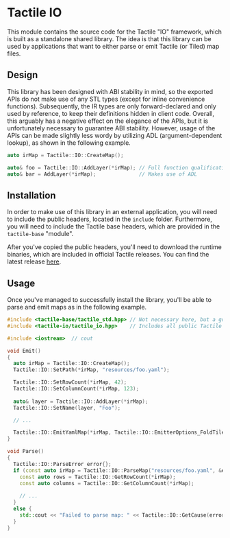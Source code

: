 # Tactile IO

This module contains the source code for the Tactile "IO" framework, which is built as a standalone
shared library. The idea is that this library can be used by applications that want to either parse
or emit Tactile (or Tiled) map files.

## Design

This library has been designed with ABI stability in mind, so the exported APIs do not make use of
any STL types (except for inline convenience functions). Subsequently, the IR types are only
forward-declared and only used by reference, to keep their definitions hidden in client code.
Overall, this arguably has a negative effect on the elegance of the APIs, but it is unfortunately
necessary to guarantee ABI stability. However, usage of the APIs can be made slightly less wordy by utilizing ADL (argument-dependent
lookup), as shown in the following example.

```C++
auto irMap = Tactile::IO::CreateMap();

auto& foo = Tactile::IO::AddLayer(*irMap); // Full function qualification 
auto& bar = AddLayer(*irMap);              // Makes use of ADL
```

## Installation

In order to make use of this library in an external application, you will need to include the public
headers, located in the `include` folder. Furthermore, you will need to include the Tactile base
headers, which are provided in the `tactile-base` "module".

After you've copied the public headers, you'll need to download the runtime binaries, which are
included in official Tactile releases. You can find the latest release
[here](https://github.com/albin-johansson/tactile/releases).

## Usage

Once you've managed to successfully install the library, you'll be able to parse and emit maps as in
the following example.

```C++
#include <tactile-base/tactile_std.hpp> // Not necessary here, but a good installation check
#include <tactile-io/tactile_io.hpp>    // Includes all public Tactile IO headers 

#include <iostream>  // cout

void Emit() 
{
  auto irMap = Tactile::IO::CreateMap();
  Tactile::IO::SetPath(*irMap, "resources/foo.yaml");

  Tactile::IO::SetRowCount(*irMap, 42);
  Tactile::IO::SetColumnCount(*irMap, 123);
  
  auto& layer = Tactile::IO::AddLayer(*irMap);
  Tactile::IO::SetName(layer, "Foo");

  // ...

  Tactile::IO::EmitYamlMap(*irMap, Tactile::IO::EmitterOptions_FoldTileData);
}

void Parse()
{
  Tactile::IO::ParseError error{};
  if (const auto irMap = Tactile::IO::ParseMap("resources/foo.yaml", &err)) {
    const auto rows = Tactile::IO::GetRowCount(*irMap);
    const auto columns = Tactile::IO::GetColumnCount(*irMap);
    
    // ...
  }
  else {
    std::cout << "Failed to parse map: " << Tactile::IO::GetCause(error) << '\n';
  }
}
```